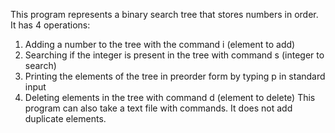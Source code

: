 This program represents a binary search tree that stores numbers in order. It has 4 operations: 
  1. Adding a number to the tree with the command i (element to add)
  2. Searching if the integer is present in the tree with command s (integer to search)
  3. Printing the elements of the tree in preorder form by typing p in standard input
  4. Deleting elements in the tree with command d (element to delete)
This program can also take a text file with commands. It does not add duplicate elements. 

